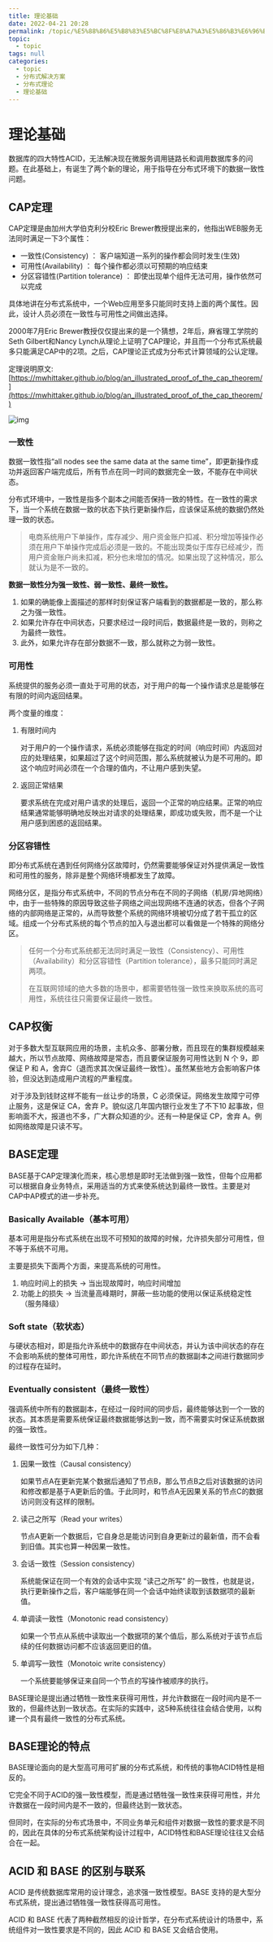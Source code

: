 ```yaml
---
title: 理论基础
date: 2022-04-21 20:28
permalink: /topic/%E5%88%86%E5%B8%83%E5%BC%8F%E8%A7%A3%E5%86%B3%E6%96%B9%E6%A1%88/%E5%88%86%E5%B8%83%E5%BC%8F%E7%90%86%E8%AE%BA/%E7%90%86%E8%AE%BA%E5%9F%BA%E7%A1%80
topic: 
  - topic
tags: null
categories: 
  - topic
  - 分布式解决方案
  - 分布式理论
  - 理论基础
---
```

# 理论基础

数据库的四大特性ACID，无法解决现在微服务调用链路长和调用数据库多的问题。在此基础上，有诞生了两个新的理论，用于指导在分布式环境下的数据一致性问题。

## CAP定理

CAP定理是由加州⼤学伯克利分校Eric Brewer教授提出来的，他指出WEB服务⽆法同时满⾜⼀下3个属性：

* ⼀致性(Consistency) ： 客户端知道⼀系列的操作都会同时发⽣(⽣效)
* 可⽤性(Availability) ： 每个操作都必须以可预期的响应结束
* 分区容错性(Partition tolerance) ： 即使出现单个组件⽆法可⽤，操作依然可以完成

具体地讲在分布式系统中，⼀个Web应⽤⾄多只能同时⽀持上⾯的两个属性。因此，设计⼈员必须在⼀致性与可⽤性之间做出选择。

2000年7⽉Eric Brewer教授仅仅提出来的是⼀个猜想，2年后，麻省理⼯学院的Seth Gilbert和Nancy Lynch从理论上证明了CAP理论，并且⽽⼀个分布式系统最多只能满⾜CAP中的2项。之后，CAP理论正式成为分布式计算领域的公认定理。

定理说明原文: [https://mwhittaker.github.io/blog/an_illustrated_proof_of_the_cap_theorem/](https://mwhittaker.github.io/blog/an_illustrated_proof_of_the_cap_theorem/)

![img](https://image.ztianzeng.com/uPic/bg2018071607.jpg)

### 一致性

数据⼀致性指“all nodes see the same data at the same time”，即更新操作成功并返回客户端完成后，所有节点在同⼀时间的数据完全⼀致，不能存在中间状态。

分布式环境中，⼀致性是指多个副本之间能否保持⼀致的特性。在⼀致性的需求下，当⼀个系统在数据⼀致的状态下执⾏更新操作后，应该保证系统的数据仍然处理⼀致的状态。

> 电商系统⽤户下单操作，库存减少、⽤户资⾦账户扣减、积分增加等操作必须在⽤户下单操作完成后必须是⼀致的。不能出现类似于库存已经减少，⽽⽤户资⾦账户尚未扣减，积分也未增加的情况。如果出现了这种情况，那么就认为是不⼀致的。

**数据⼀致性分为强⼀致性、弱⼀致性、最终⼀致性。**

1. 如果的确能像上⾯描述的那样时刻保证客户端看到的数据都是⼀致的，那么称之为强⼀致性。
2. 如果允许存在中间状态，只要求经过⼀段时间后，数据最终是⼀致的，则称之为最终⼀致性。
3. 此外，如果允许存在部分数据不⼀致，那么就称之为弱⼀致性。

### 可用性

系统提供的服务必须⼀直处于可⽤的状态，对于⽤户的每⼀个操作请求总是能够在有限的时间内返回结果。

两个度量的维度：

1. 有限时间内

    对于⽤户的⼀个操作请求，系统必须能够在指定的时间（响应时间）内返回对应的处理结果，如果超过了这个时间范围，那么系统就被认为是不可⽤的。即这个响应时间必须在⼀个合理的值内，不让⽤户感到失望。
2. 返回正常结果

    要求系统在完成对⽤户请求的处理后，返回⼀个正常的响应结果。正常的响应结果通常能够明确地反映出对请求的处理结果，即成功或失败，⽽不是⼀个让⽤户感到困惑的返回结果。

### 分区容错性

即分布式系统在遇到任何⽹络分区故障时，仍然需要能够保证对外提供满⾜⼀致性和可⽤性的服务，除⾮是整个⽹络环境都发⽣了故障。

⽹络分区，是指分布式系统中，不同的节点分布在不同的⼦⽹络（机房/异地⽹络）中，由于⼀些特殊的原因导致这些⼦⽹络之间出现⽹络不连通的状态，但各个⼦⽹络的内部⽹络是正常的，从⽽导致整个系统的⽹络环境被切分成了若⼲孤⽴的区域。组成⼀个分布式系统的每个节点的加⼊与退出都可以看做是⼀个特殊的⽹络分区。

> 任何⼀个分布式系统都⽆法同时满⾜⼀致性（Consistency）、可⽤性（Availability）和分区容错性（Partition tolerance），最多只能同时满⾜两项。
>
> 在互联⽹领域的绝⼤多数的场景中，都需要牺牲强⼀致性来换取系统的⾼可⽤性，系统往往只需要保证最终⼀致性。

## CAP权衡

​	对于多数⼤型互联⽹应⽤的场景，主机众多、部署分散，⽽且现在的集群规模越来越⼤，所以节点故障、⽹络故障是常态，⽽且要保证服务可⽤性达到 N 个 9，即保证 P 和 A，舍弃C（退⽽求其次保证最终⼀致性）。虽然某些地⽅会影响客户体验，但没达到造成⽤户流程的严重程度。

​	对于涉及到钱财这样不能有⼀丝让步的场景，C 必须保证。⽹络发⽣故障宁可停⽌服务，这是保证 CA，舍弃 P。貌似这⼏年国内银⾏业发⽣了不下10 起事故，但影响⾯不⼤，报道也不多，⼴⼤群众知道的少。还有⼀种是保证 CP，舍弃 A。例如⽹络故障是只读不写。

## BASE定理

BASE基于CAP定理演化⽽来，核⼼思想是即时⽆法做到强⼀致性，但每个应⽤都可以根据⾃身业务特点，采⽤适当的⽅式来使系统达到最终⼀致性。主要是对CAP中AP模式的进一步补充。

### Basically Available（基本可⽤）

基本可⽤是指分布式系统在出现不可预知的故障的时候，允许损失部分可⽤性，但不等于系统不可⽤。

主要是损失下面两个方面，来提高系统的可用性。

1. 响应时间上的损失 -> 当出现故障时，响应时间增加
2. 功能上的损失 -> 当流量⾼峰期时，屏蔽⼀些功能的使⽤以保证系统稳定性（服务降级）

### Soft state（软状态）

与硬状态相对，即是指允许系统中的数据存在中间状态，并认为该中间状态的存在不会影响系统的整体可⽤性，即允许系统在不同节点的数据副本之间进⾏数据同步的过程存在延时。

### Eventually consistent（最终⼀致性）

强调系统中所有的数据副本，在经过⼀段时间的同步后，最终能够达到⼀个⼀致的状态。其本质是需要系统保证最终数据能够达到⼀致，⽽不需要实时保证系统数据的强⼀致性。

最终⼀致性可分为如下⼏种：

1. 因果⼀致性（Causal consistency）

    如果节点A在更新完某个数据后通知了节点B，那么节点B之后对该数据的访问和修改都是基于A更新后的值。于此同时，和节点A无因果关系的节点C的数据访问则没有这样的限制。
2. 读⼰之所写（Read your writes）

    节点A更新一个数据后，它自身总是能访问到自身更新过的最新值，而不会看到旧值。其实也算一种因果一致性。
3. 会话⼀致性（Session consistency）

    系统能保证在同一个有效的会话中实现 “读己之所写” 的一致性，也就是说，执行更新操作之后，客户端能够在同一个会话中始终读取到该数据项的最新值。
4. 单调读⼀致性（Monotonic read consistency）

    如果一个节点从系统中读取出一个数据项的某个值后，那么系统对于该节点后续的任何数据访问都不应该返回更旧的值。
5. 单调写⼀致性（Monotoic write consistency）

    一个系统要能够保证来自同一个节点的写操作被顺序的执行。

BASE理论是提出通过牺牲⼀致性来获得可⽤性，并允许数据在⼀段时间内是不⼀致的，但最终达到⼀致状态。在实际的实践中，这5种系统往往会结合使用，以构建一个具有最终一致性的分布式系统。

## BASE理论的特点

BASE理论⾯向的是⼤型⾼可⽤可扩展的分布式系统，和传统的事物ACID特性是相反的。

它完全不同于ACID的强⼀致性模型，⽽是通过牺牲强⼀致性来获得可⽤性，并允许数据在⼀段时间内是不⼀致的，但最终达到⼀致状态。

但同时，在实际的分布式场景中，不同业务单元和组件对数据⼀致性的要求是不同的，因此在具体的分布式系统架构设计过程中，ACID特性和BASE理论往往⼜会结合在⼀起。

## ACID 和 BASE 的区别与联系

ACID 是传统数据库常⽤的设计理念，追求强⼀致性模型。BASE ⽀持的是⼤型分布式系统，提出通过牺牲强⼀致性获得⾼可⽤性。

ACID 和 BASE 代表了两种截然相反的设计哲学，在分布式系统设计的场景中，系统组件对⼀致性要求是不同的，因此 ACID 和 BASE ⼜会结合使⽤。
